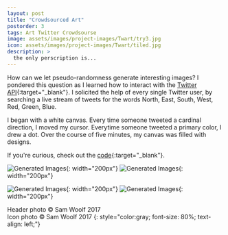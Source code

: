 ```yaml
---
layout: post
title: "Crowdsourced Art"
postorder: 3
tags: Art Twitter Crowdsourse
image: assets/images/project-images/Twart/try3.jpg
icon: assets/images/project-images/Twart/tiled.jpg
description: >
  the only perscription is...
---
```


How can we let pseudo-randomness generate interesting images? I pondered this question as I learned how to interact with the [Twitter API](https://dev.twitter.com/rest/public){:target="_blank"}. 
I solicited the help of every single Twitter user, by searching a live stream of tweets for the words North, East, South, West, Red, Green, Blue. 

I began with a white canvas. Every time someone tweeted a cardinal direction, I moved my cursor. Everytime someone tweeted a primary color, I drew a dot. Over the course of five minutes, my canvas was filled with designs. 

If you're curious, check out the [code](https://github.com/swoolf/TwitterArt){:target="_blank"}.

![Generated Images](../assets/images/project-images/Twart/tiled.jpg){: width="200px"}
![Generated Images](../assets/images/project-images/Twart/try8_8.jpg){: width="200px"}

![Generated Images](../assets/images/project-images/Twart/try2.jpg){: width="200px"}
![Generated Images](../assets/images/project-images/Twart/try3.jpg){: width="200px"}

Header photo &copy; Sam Woolf 2017<br>
Icon photo &copy; Sam Woolf 2017
{: style="color:gray; font-size: 80%; text-align: left;"}